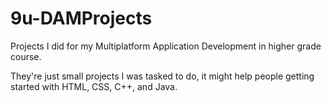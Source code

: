 # 9u-DAMProjects
Projects I did for my Multiplatform Application Development in higher grade course.

They're just small projects I was tasked to do, it might help people getting started with HTML, CSS, C++, and Java.
